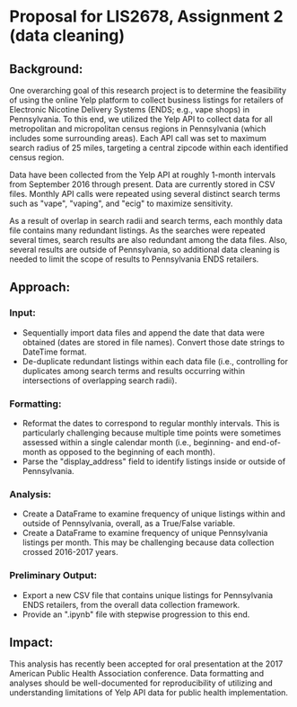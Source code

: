 # Proposal for LIS2678, Assignment 2 (data cleaning)

## Background:
One overarching goal of this research project is to determine the feasibility of using the online Yelp platform to collect business listings for retailers of Electronic Nicotine Delivery Systems (ENDS; e.g., vape shops) in Pennsylvania. To this end, we utilized the Yelp API to collect data for all metropolitan and micropolitan census regions in Pennsylvania (which includes some surrounding areas). Each API call was set to maximum search radius of 25 miles, targeting a central zipcode within each identified census region. 

Data have been collected from the Yelp API at roughly 1-month intervals from September 2016 through present. Data are currently stored in CSV files. Monthly API calls were repeated using several distinct search terms such as "vape", "vaping", and "ecig" to maximize sensitivity. 

As a result of overlap in search radii and search terms, each monthly data file contains many redundant listings. As the searches were repeated several times, search results are also redundant among the data files. Also, several results are outside of Pennsylvania, so additional data cleaning is needed to limit the scope of results to Pennsylvania ENDS retailers. 

## Approach:

### __Input:__
* Sequentially import data files and append the date that data were obtained (dates are stored in file names). Convert those date strings to DateTime format.
* De-duplicate redundant listings within each data file (i.e., controlling for duplicates among search terms and results occurring within intersections of overlapping search radii).

### __Formatting:__
* Reformat the dates to correspond to regular monthly intervals. This is particularly challenging because multiple time points were sometimes assessed within a single calendar month (i.e., beginning- and end-of-month as opposed to the beginning of each month). 
* Parse the "display_address" field to identify listings inside or outside of Pennsylvania. 

### __Analysis:__
* Create a DataFrame to examine frequency of unique listings within and outside of Pennsylvania, overall, as a True/False variable.
* Create a DataFrame to examine frequency of unique Pennsylvania listings per month. This may be challenging because data collection crossed 2016-2017 years.

### __Preliminary Output:__
* Export a new CSV file that contains unique listings for Pennsylvania ENDS retailers, from the overall data collection framework.
* Provide an ".ipynb" file with stepwise progression to this end.

## Impact:
This analysis has recently been accepted for oral presentation at the 2017 American Public Health Association conference. Data formatting and analyses should be well-documented for reproducibility of utilizing and understanding limitations of Yelp API data for public health implementation.


 
